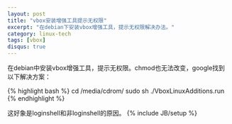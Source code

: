 ```yaml
---
layout: post
title: "vbox安装增强工具提示无权限"
excerpt: "在debian下安装vbox增强工具，提示无权限解决办法。"
category: linux-tech
tags: [vbox]
disqus: true
---
```


在debian中安装vbox增强工具，提示无权限。chmod也无法改变，google找到以下解决方案：

{% highlight bash %}
cd /media/cdrom/
sudo sh ./VboxLinuxAdditions.run
{% endhighlight %}

这好象是loginshell和非loginshell的原因。
{% include JB/setup %}
